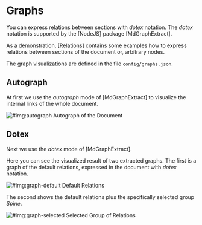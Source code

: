 # Graphs

You can express relations between sections with _dotex_ notation.
The _dotex_ notation is supported by the [NodeJS] package [MdGraphExtract].

As a demonstration, [Relations] contains some examples how to express relations
between sections of the document or, arbitrary nodes.

The graph visualizations are defined in the file `config/graphs.json`.

## Autograph

At first we use the _autograph_ mode of [MdGraphExtract] to visualize the internal links
of the whole document.

![#img:autograph Autograph of the Document](img-gen/document-relations)

## Dotex

Next we use the _dotex_ mode of [MdGraphExtract].

Here you can see the visualized result of two extracted graphs.
The first is a graph of the default relations, expressed in the document with _dotex_ notation.

![#img:graph-default Default Relations](img-gen/default-relations)

The second shows the default relations plus the specifically selected group _Spine_. 

![#img:graph-selected Selected Group of Relations](img-gen/selected-relations)

<!-- #include relations.md -->